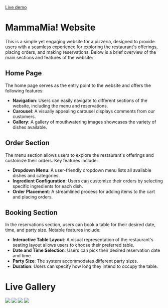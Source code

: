 [Live demo](https://project-pizzeria.zuk14.repl.co/)

# MammaMia! Website

This is a simple yet engaging website for a pizzeria, designed to provide users with a seamless experience for exploring the restaurant's offerings, placing orders, and making reservations. Below is a brief overview of the main sections and features of the website:

## Home Page
The home page serves as the entry point to the website and offers the following features:
- **Navigation**: Users can easily navigate to different sections of the website, including the menu and reservations.
- **Carousel**: A visually appealing carousel displays comments from our customers.
- **Gallery**: A gallery of mouthwatering images showcases the variety of dishes available.

## Order Section
The menu section allows users to explore the restaurant's offerings and customize their orders. Key features include:
- **Dropdown Menu**: A user-friendly dropdown menu lists all available dishes and categories.
- **Ingredient Configuration**: Users can customize their orders by selecting specific ingredients for each dish.
- **Order Placement**: A streamlined process for adding items to the cart and placing orders.

## Booking Section
In the reservations section, users can book a table for their desired date, time, and party size. Notable features include:
- **Interactive Table Layout**: A visual representation of the restaurant's seating layout allows users to choose their preferred table.
- **Date and Time Selection**: Users can pick their desired reservation date and time.
- **Party Size**: The system accommodates different party sizes.
- **Duration**: Users can specify how long they intend to occupy the table.

# Live Gallery
<img src="https://i.ibb.co/v12WXM9/1.png">
<img src="https://i.ibb.co/wKtPvtp/2.png">
<img src="https://i.ibb.co/4mvXxpC/3.png">
<img src="https://i.ibb.co/w0tfbhH/4.png">
